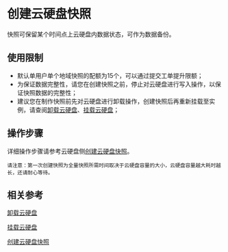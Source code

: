 # 创建云硬盘快照

快照可保留某个时间点上云硬盘内数据状态，可作为数据备份。
## 使用限制

* 默认单用户单个地域快照的配额为15个，可以通过提交工单提升限额；
* 为保证数据完整性，请您在创建快照之前，停止对云硬盘进行写入操作，以保证快照数据的完整性；
* 建议您在制作快照前先对云硬盘进行卸载操作，创建快照后再重新挂载至实例，请查阅[卸载云硬盘](Detach-Cloud-Disk.md)、[挂载云硬盘](Attach-Cloud-Disk.md)；

## 操作步骤
详细操作步骤请参考云硬盘侧[创建云硬盘快照]()。
 	
 	请注意：第一次创建快照为全量快照所需时间取决于云硬盘容量的大小，云硬盘容量越大耗时越长，还请耐心等待。
 	
 	
## 相关参考

[卸载云硬盘](Detach-Cloud-Disk.md)

[挂载云硬盘](Attach-Cloud-Disk.md)

[创建云硬盘快照]()